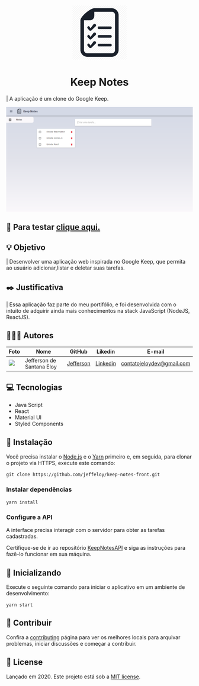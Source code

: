<p align="center">
   <img src="./docs/logo.png" width="150"/>
</p>

<h1 align="center">Keep Notes</h1>

| A aplicação é um clone do Google Keep.

<p align="center">
  <img align="center" src="./docs/Screenshot.png" alt="Web-Signin" border="0">
</p>

## :link: Para testar [clique aqui.](https://jeffeloy-keepnotes.netlify.app/)

## :bulb: Objetivo

| Desenvolver uma aplicação web inspirada no Google Keep, que permita ao usuário adicionar,listar e deletar suas tarefas.

## :black_nib: Justificativa

| Essa aplicação faz parte do meu portifólio, e foi desenvolvida com o intuito de adquirir ainda mais conhecimentos na stack JavaScript (NodeJS, ReactJS).

## 👨🏼‍💻 Autores

| Foto                                                                                                                             | Nome                      | GitHub                                   | Likedin                                                 | E-mail                    |
| -------------------------------------------------------------------------------------------------------------------------------- | ------------------------- | ---------------------------------------- | ------------------------------------------------------- | ------------------------- |
| <img src="https://avatars2.githubusercontent.com/u/56545903?s=400&u=7445f50f4a7c02a76fef37d74a1f84b2bf2c7109&v=4" width="100px"> | Jefferson de Santana Eloy | [Jefferson](https://github.com/jeffeloy) | [Linkedin](https://www.linkedin.com/in/jefferson-eloy/) | contatojeloydev@gmail.com |

## :computer: Tecnologias

- Java Script
- React
- Material UI
- Styled Components

## :construction_worker: Instalação

Você precisa instalar o [Node.js](https://nodejs.org/en/download/) e o [Yarn](https://yarnpkg.com/) primeiro e, em seguida, para clonar o projeto via HTTPS, execute este comando:

```
git clone https://github.com/jeffeloy/keep-notes-front.git
```

### Instalar dependências

```
yarn install
```

### Configure a API

A interface precisa interagir com o servidor para obter as tarefas cadastradas.

Certifique-se de ir ao repositório [KeepNotesAPI](https://github.com/jeffeloy/keep-notes-api.git) e siga as instruções para fazê-lo funcionar em sua máquina.

## :running: Inicializando

Execute o seguinte comando para iniciar o aplicativo em um ambiente de desenvolvimento:

```
yarn start
```

## :tada: Contribuir

Confira a [contributing](https://github.com/jeffeloy/keep-notes-web/blob/master/CONTRIBUTING.md) página para ver os melhores locais para arquivar problemas, iniciar discussões e começar a contribuir.

## :green_book: License

Lançado em 2020.
Este projeto está sob a [MIT license](https://github.com/jeffeloy/keep-notes-web/blob/master/LICENSE).
